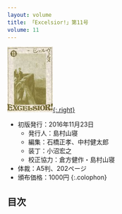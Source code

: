 ```yaml
---
layout: volume
title: 「Excelsior!」第11号
volume: 11
---
```


[![](./img/excelsior11s.jpg){:.right}](./img/excelsior11.jpg)

- 初版発行：2016年11月23日
  - 発行人：島村山寝
  - 編集：石橋正孝、中村健太郎
  - 装丁：小沼宏之
  - 校正協力：倉方健作・島村山寝
- 体裁：A5判、202ページ
- 頒布価格：1000円
{:.colophon}

## 目次
